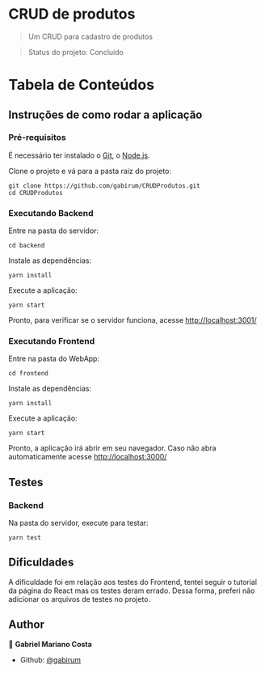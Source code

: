 # CRUD de produtos

> Um CRUD para cadastro de produtos

> Status do projeto: Concluído

# Tabela de Conteúdos


## Instruções de como rodar a aplicação

### Pré-requisitos

É necessário ter instalado o [Git](https://git-scm.com/), o [Node.js](https://nodejs.org/).

Clone o projeto e vá para a pasta raiz do projeto:

```
git clone https://github.com/gabirum/CRUDProdutos.git
cd CRUDProdutos
```

### Executando Backend

Entre na pasta do servidor:

```
cd backend
```

Instale as dependências:

```
yarn install
```

Execute a aplicação:

```
yarn start
```

Pronto, para verificar se o servidor funciona, acesse <http://localhost:3001/>

### Executando Frontend

Entre na pasta do WebApp:

```
cd frontend
```

Instale as dependências:

```
yarn install
```

Execute a aplicação:

```
yarn start
```

Pronto, a aplicação irá abrir em seu navegador. Caso não abra automaticamente acesse <http://localhost:3000/>

## Testes

### Backend

Na pasta do servidor, execute para testar:

```
yarn test
```

## Dificuldades

A dificuldade foi em relação aos testes do Frontend, tentei seguir o tutorial da página do React mas os testes deram errado. Dessa forma, preferi não adicionar os arquivos de testes no projeto.

## Author

👤 **Gabriel Mariano Costa**

* Github: [@gabirum](https://github.com/gabirum)
